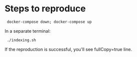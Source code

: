 Steps to reproduce
==================

     docker-compose down; docker-compose up

In a separate terminal:

     ./indexing.sh

If the reproduction is successful, you'll see fullCopy=true line.
